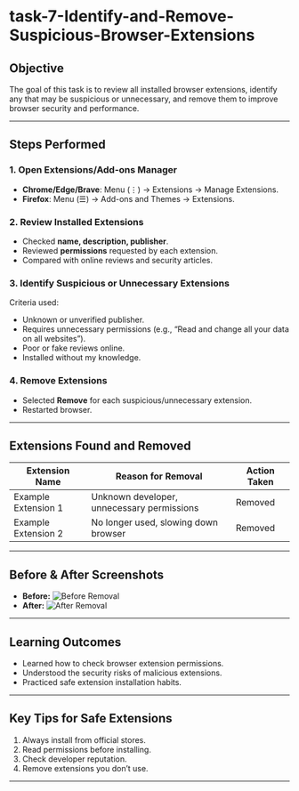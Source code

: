# task-7-Identify-and-Remove-Suspicious-Browser-Extensions

## Objective
The goal of this task is to review all installed browser extensions, identify any that may be suspicious or unnecessary, and remove them to improve browser security and performance.

---

## Steps Performed

### 1. Open Extensions/Add-ons Manager
- **Chrome/Edge/Brave**: Menu (⋮) → Extensions → Manage Extensions.
- **Firefox**: Menu (☰) → Add-ons and Themes → Extensions.

### 2. Review Installed Extensions
- Checked **name, description, publisher**.
- Reviewed **permissions** requested by each extension.
- Compared with online reviews and security articles.

### 3. Identify Suspicious or Unnecessary Extensions
Criteria used:
- Unknown or unverified publisher.
- Requires unnecessary permissions (e.g., “Read and change all your data on all websites”).
- Poor or fake reviews online.
- Installed without my knowledge.

### 4. Remove Extensions
- Selected **Remove** for each suspicious/unnecessary extension.
- Restarted browser.

---

## Extensions Found and Removed
| Extension Name       | Reason for Removal                                     | Action Taken |
|----------------------|--------------------------------------------------------|--------------|
| Example Extension 1  | Unknown developer, unnecessary permissions             | Removed      |
| Example Extension 2  | No longer used, slowing down browser                   | Removed      |

---

## Before & After Screenshots
- **Before:** ![Before Removal](screenshots/before.png)  
- **After:** ![After Removal](screenshots/after.png)  

---

## Learning Outcomes
- Learned how to check browser extension permissions.
- Understood the security risks of malicious extensions.
- Practiced safe extension installation habits.

---

## Key Tips for Safe Extensions
1. Always install from official stores.
2. Read permissions before installing.
3. Check developer reputation.
4. Remove extensions you don’t use.

---

